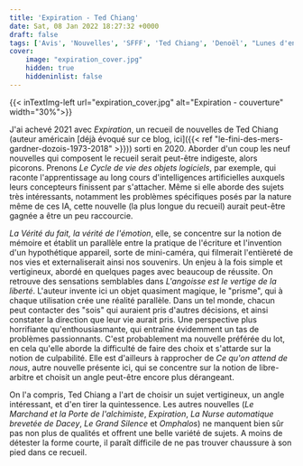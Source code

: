 ```yaml
---
title: 'Expiration - Ted Chiang'
date: Sat, 08 Jan 2022 18:27:32 +0000
draft: false
tags: ['Avis', 'Nouvelles', 'SFFF', 'Ted Chiang', 'Denoël', "Lunes d'encre"]
cover: 
    image: "expiration_cover.jpg"
    hidden: true
    hiddeninlist: false
---
```


{{< inTextImg-left url="expiration_cover.jpg" alt="Expiration - couverture" width="30%">}} 

J'ai achevé 2021 avec _Expiration_, un recueil de nouvelles de Ted Chiang (auteur américain [déjà évoqué sur ce blog, ici]({{< ref "le-fini-des-mers-gardner-dozois-1973-2018" >}})) sorti en 2020. Aborder d'un coup les neuf nouvelles qui composent le recueil serait peut-être indigeste, alors picorons. Prenons _Le Cycle de vie des objets logiciels_, par exemple, qui raconte l'apprentissage au long cours d'intelligences artificielles auxquels leurs concepteurs finissent par s'attacher. Même si elle aborde des sujets très intéressants, notamment les problèmes spécifiques posés par la nature même de ces IA, cette nouvelle (la plus longue du recueil) aurait peut-être gagnée a être un peu raccourcie.

_La Vérité du fait, la vérité de l'émotion_, elle, se concentre sur la notion de mémoire et établit un parallèle entre la pratique de l'écriture et l'invention d'un hypothétique appareil, sorte de mini-caméra, qui filmerait l'entièreté de nos vies et externaliserait ainsi nos souvenirs. Un enjeu à la fois simple et vertigineux, abordé en quelques pages avec beaucoup de réussite. On retrouve des sensations semblables dans _L'angoisse est le vertige de la liberté_. L'auteur invente ici un objet quasiment magique, le "prisme", qui à chaque utilisation crée une réalité parallèle. Dans un tel monde, chacun peut contacter des "sois" qui auraient pris d'autres décisions, et ainsi constater la direction que leur vie aurait pris. Une perspective plus horrifiante qu'enthousiasmante, qui entraîne évidemment un tas de problèmes passionnants. C'est probablement ma nouvelle préférée du lot, en cela qu'elle aborde la difficulté de faire des choix et s'attarde sur la notion de culpabilité. Elle est d'ailleurs à rapprocher de _Ce qu'on attend de nous_, autre nouvelle présente ici, qui se concentre sur la notion de libre-arbitre et choisit un angle peut-être encore plus dérangeant.

On l'a compris, Ted Chiang a l'art de choisir un sujet vertigineux, un angle intéressant, et d'en tirer la quintessence. Les autres nouvelles (_Le Marchand et la Porte de l'alchimiste_, _Expiration_, _La Nurse automatique brevetée de Dacey_, _Le Grand Silence_ et _Omphalos_) ne manquent bien sûr pas non plus de qualités et offrent une belle variété de sujets. A moins de détester la forme courte, il paraît difficile de ne pas trouver chaussure à son pied dans ce recueil.